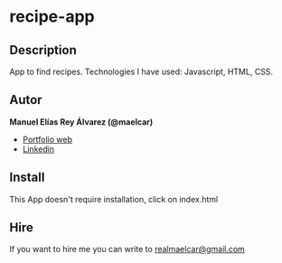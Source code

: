 # recipe-app

## Description
App to find recipes. Technologies I have used: Javascript, HTML, CSS.


## Autor
**Manuel Elías Rey Álvarez (@maelcar)**

* [Portfolio web]()
* [Linkedin]()


## Install
This App doesn't require installation, click on index.html


## Hire
If you want to hire me you can write to realmaelcar@gmail.com
